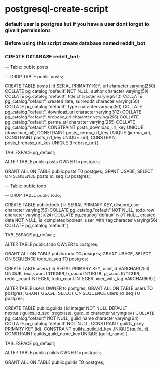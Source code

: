 # postgresql-create-script #
### default user is postgres but if you have a user dont forget to give it permissions
### Before using this script create database named reddit_bot
### CREATE DATABASE reddit_bot;



-- Table: public.posts

-- DROP TABLE public.posts;

CREATE TABLE posts
(
id SERIAL PRIMARY KEY,
url character varying(250) COLLATE pg_catalog."default" NOT NULL,
author character varying(50) COLLATE pg_catalog."default",
title character varying(512) COLLATE pg_catalog."default",
created date,
subreddit character varying(50) COLLATE pg_catalog."default",
type character varying(50) COLLATE pg_catalog."default",
download_url character varying(512) COLLATE pg_catalog."default",
firebase_url character varying(255) COLLATE pg_catalog."default",
perma_url character varying(255) COLLATE pg_catalog."default",
CONSTRAINT posts_download_url_key UNIQUE (download_url),
CONSTRAINT posts_perma_url_key UNIQUE (perma_url),
CONSTRAINT posts_url_key UNIQUE (url),
CONSTRAINT posts_firebase_url_key UNIQUE (firebase_url)
)

TABLESPACE pg_default;

ALTER TABLE public.posts
OWNER to postgres;

GRANT ALL ON TABLE public.posts TO postgres;
GRANT USAGE, SELECT ON SEQUENCE posts_id_seq TO postgres;

-- Table: public.todo

-- DROP TABLE public.todo;

CREATE TABLE public.todo
(
id SERIAL PRIMARY KEY,
discord_user character varying(56) COLLATE pg_catalog."default" NOT NULL,
todo_row character varying(1024) COLLATE pg_catalog."default" NOT NULL,
created date NOT NULL,
is_completed boolean,
user_with_tag character varying(56) COLLATE pg_catalog."default"
)

TABLESPACE pg_default;

ALTER TABLE public.todo
OWNER to postgres;

GRANT ALL ON TABLE public.todo TO postgres;
GRANT USAGE, SELECT ON SEQUENCE todo_id_seq TO postgres;


CREATE TABLE users
(
id SERIAL PRIMARY KEY,
user_id VARCHAR(256) UNIQUE,
text_count INTEGER,
h_count INTEGER,
p_count INTEGER,
reddit_count INTEGER,
todo_count INTEGER,
user_with_tag VARCHAR(56)
)


ALTER TABLE users OWNER to postgres;
GRANT ALL ON TABLE users TO postgres;
GRANT USAGE, SELECT ON SEQUENCE users_id_seq TO postgres;

CREATE TABLE public.guilds
(
    id integer NOT NULL DEFAULT nextval('guilds_id_seq'::regclass),
    guild_id character varying(64) COLLATE pg_catalog."default" NOT NULL,
    guild_name character varying(64) COLLATE pg_catalog."default" NOT NULL,
    CONSTRAINT guilds_pkey PRIMARY KEY (id),
    CONSTRAINT guilds_guild_id_key UNIQUE (guild_id),
    CONSTRAINT guilds_guild_name_key UNIQUE (guild_name)
)

TABLESPACE pg_default;

ALTER TABLE public.guilds
    OWNER to postgres;

GRANT ALL ON TABLE public.guilds TO postgres;